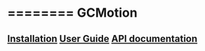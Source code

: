 ========
GCMotion
========

[Installation](https://plasmaphy.github.io/gcmotion/pages/user_guide/general.html)
[User Guide](https://plasmaphy.github.io/gcmotion/pages/Installing.html)
[API documentation](https://plasmaphy.github.io/gcmotion)
---

